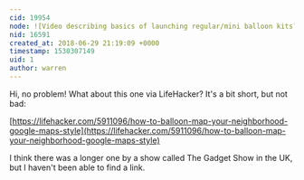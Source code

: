 ```yaml
---
cid: 19954
node: ![Video describing basics of launching regular/mini balloon kits?](../notes/pfhs/06-29-2018/video-describing-basics-of-launching-regular-mini-balloon-kits)
nid: 16591
created_at: 2018-06-29 21:19:09 +0000
timestamp: 1530307149
uid: 1
author: warren
---
```


Hi, no problem! What about this one via LifeHacker? It's a bit short, but not bad:&nbsp;&nbsp;
  

[https://lifehacker.com/5911096/how-to-balloon-map-your-neighborhood-google-maps-style](https://lifehacker.com/5911096/how-to-balloon-map-your-neighborhood-google-maps-style)  

  

I think there was a longer one by a show called The Gadget Show in the UK, but I haven't been able to find a link.&nbsp;

